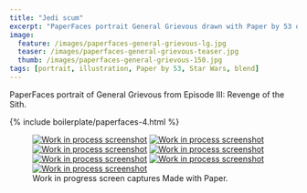 ```yaml
---
title: "Jedi scum"
excerpt: "PaperFaces portrait General Grievous drawn with Paper by 53 on an iPad."
image: 
  feature: /images/paperfaces-general-grievous-lg.jpg
  teaser: /images/paperfaces-general-grievous-teaser.jpg
  thumb: /images/paperfaces-general-grievous-150.jpg
tags: [portrait, illustration, Paper by 53, Star Wars, blend]
---
```


PaperFaces portrait of General Grievous from Episode III: Revenge of the Sith.

{% include boilerplate/paperfaces-4.html %}

<figure class="third">
	<a href="{{ site.url }}/images/paperfaces-general-grievous-process-1-lg.jpg"><img src="{{ site.url }}/images/paperfaces-general-grievous-process-1-600.jpg" alt="Work in process screenshot"></a>
	<a href="{{ site.url }}/images/paperfaces-general-grievous-process-2-lg.jpg"><img src="{{ site.url }}/images/paperfaces-general-grievous-process-2-600.jpg" alt="Work in process screenshot"></a>
	<a href="{{ site.url }}/images/paperfaces-general-grievous-process-3-lg.jpg"><img src="{{ site.url }}/images/paperfaces-general-grievous-process-3-600.jpg" alt="Work in process screenshot"></a>
	<a href="{{ site.url }}/images/paperfaces-general-grievous-process-4-lg.jpg"><img src="{{ site.url }}/images/paperfaces-general-grievous-process-4-600.jpg" alt="Work in process screenshot"></a>
	<a href="{{ site.url }}/images/paperfaces-general-grievous-process-5-lg.jpg"><img src="{{ site.url }}/images/paperfaces-general-grievous-process-5-600.jpg" alt="Work in process screenshot"></a>
	<a href="{{ site.url }}/images/paperfaces-general-grievous-process-6-lg.jpg"><img src="{{ site.url }}/images/paperfaces-general-grievous-process-6-600.jpg" alt="Work in process screenshot"></a>
	<a href="{{ site.url }}/images/paperfaces-general-grievous-process-7-lg.jpg"><img src="{{ site.url }}/images/paperfaces-general-grievous-process-7-600.jpg" alt="Work in process screenshot"></a>
	<figcaption>Work in progress screen captures Made with Paper.</figcaption>
</figure>
